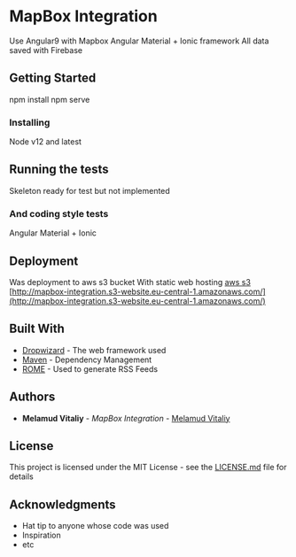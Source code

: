 # MapBox Integration

Use Angular9 with Mapbox 
Angular Material + Ionic framework
All data saved with Firebase

## Getting Started

npm install
npm serve

### Installing

Node v12 and latest

## Running the tests

Skeleton ready for test but not implemented


### And coding style tests

Angular Material + Ionic

## Deployment

Was deployment to aws s3 bucket 
With static web hosting [aws s3](http://mapbox-integration.s3-website.eu-central-1.amazonaws.com/)
[http://mapbox-integration.s3-website.eu-central-1.amazonaws.com/](http://mapbox-integration.s3-website.eu-central-1.amazonaws.com/)

## Built With

* [Dropwizard](http://www.dropwizard.io/1.0.2/docs/) - The web framework used
* [Maven](https://maven.apache.org/) - Dependency Management
* [ROME](https://rometools.github.io/rome/) - Used to generate RSS Feeds

## Authors

* **Melamud Vitaliy** - *MapBox Integration* - [Melamud Vitaliy](https://github.com/melamudv)

## License

This project is licensed under the MIT License - see the [LICENSE.md](LICENSE.md) file for details

## Acknowledgments

* Hat tip to anyone whose code was used
* Inspiration
* etc
